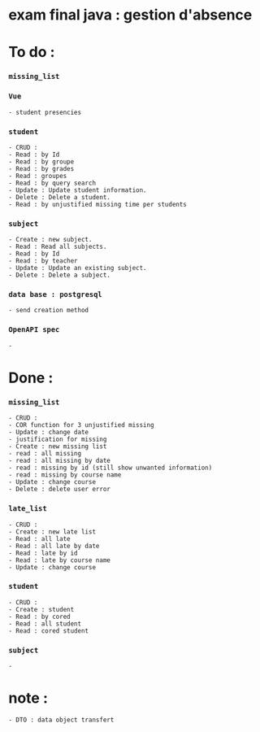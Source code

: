 # exam final java : gestion d'absence


# To do : 

### `missing_list`

### `Vue`

    - student presencies


### `student`
    
    - CRUD : 
    - Read : by Id
    - Read : by groupe
    - Read : by grades
    - Read : groupes
    - Read : by query search
    - Update : Update student information.
    - Delete : Delete a student.
    - Read : by unjustified missing time per students

### `subject`

    - Create : new subject.
    - Read : Read all subjects.
    - Read : by Id
    - Read : by teacher
    - Update : Update an existing subject.
    - Delete : Delete a subject.
    
### `data base : postgresql`

    - send creation method

### `OpenAPI spec`

    -

# Done : 

### `missing_list`
    
    - CRUD :
    - COR function for 3 unjustified missing 
    - Update : change date 
    - justification for missing
    - Create : new missing list
    - read : all missing
    - read : all missing by date 
    - read : missing by id (still show unwanted information)
    - read : missing by course name
    - Update : change course
    - Delete : delete user error

### `late_list`

    - CRUD : 
    - Create : new late list 
    - Read : all late 
    - Read : all late by date 
    - Read : late by id 
    - Read : late by course name
    - Update : change course

  ### `student`

    - CRUD : 
    - Create : student
    - Read : by cored
    - Read : all student
    - Read : cored student

  ### `subject`

    -


# note : 
    - DTO : data object transfert